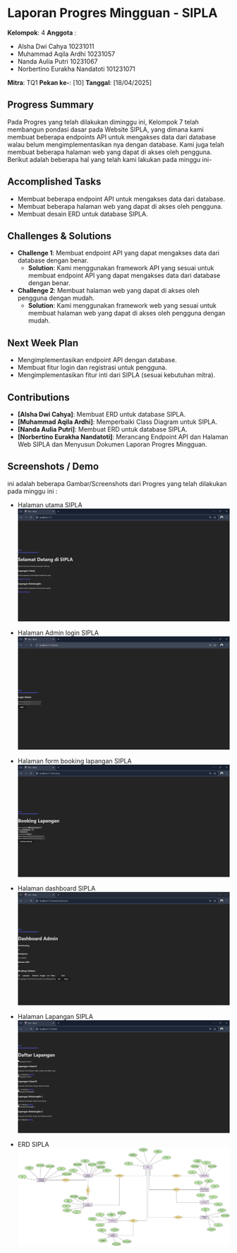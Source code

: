 # Laporan Progres Mingguan - SIPLA
**Kelompok**: 4
**Anggota** : 
- Alsha Dwi Cahya 10231011
- Muhammad Aqila Ardhi 10231057
- Nanda Aulia Putri 10231067
- Norbertino Eurakha Nandatoti 101231071

**Mitra**: TQ1
**Pekan ke-**: [10]
**Tanggal**: [18/04/2025]

## Progress Summary
Pada Progres yang telah dilakukan diminggu ini, Kelompok 7 telah membangun pondasi dasar pada Website SIPLA, yang dimana kami membuat beberapa endpoints API untuk mengakses data dari database walau belum mengimplementasikan nya dengan database. Kami juga telah membuat beberapa halaman web yang dapat di akses oleh pengguna. Berikut adalah beberapa hal yang telah kami lakukan pada minggu ini-

## Accomplished Tasks
- Membuat beberapa endpoint API untuk mengakses data dari database.
- Membuat beberapa halaman web yang dapat di akses oleh pengguna.
- Membuat desain ERD untuk database SIPLA.

## Challenges & Solutions
- **Challenge 1**: Membuat endpoint API yang dapat mengakses data dari database dengan benar.
  - **Solution**: Kami menggunakan framework API yang sesuai untuk membuat endpoint API yang dapat mengakses data dari database dengan benar.
- **Challenge 2**: Membuat halaman web yang dapat di akses oleh pengguna dengan mudah.
  - **Solution**: Kami menggunakan framework web yang sesuai untuk membuat halaman web yang dapat di akses oleh pengguna dengan mudah.

## Next Week Plan
- Mengimplementasikan endpoint API dengan database.
- Membuat fitur login dan registrasi untuk pengguna.
- Mengimplementasikan fitur inti dari SIPLA (sesuai kebutuhan mitra).

## Contributions
- **[Alsha Dwi Cahya]**: Membuat ERD untuk database SIPLA.
- **[Muhammad Aqila Ardhi]**: Memperbaiki Class Diagram untuk SIPLA.
- **[Nanda Aulia Putri]**: Membuat ERD untuk database SIPLA.
- **[Norbertino Eurakha Nandatoti]**: Merancang Endpoint API dan Halaman Web SIPLA dan Menyusun Dokumen Laporan Progres Mingguan.

## Screenshots / Demo

ini adalah beberapa Gambar/Screenshots dari Progres yang telah dilakukan pada minggu ini :
- Halaman utama SIPLA
![Gambar 1: Halaman Utama SIPLA](asset/home.png)

- Halaman Admin login SIPLA
![Gambar 2: Login admin](asset/admin-login.png)

- Halaman form booking lapangan SIPLA
![Gambar 3: Form booking lapangan](asset/booking.png)

- Halaman dashboard SIPLA
![Gambar 4: Dashboard SIPLA](asset/admin-dahsboard.png)

- Halaman Lapangan SIPLA
![Gambar 5: Lapangan SIPLA](asset/lapangan.png)

- ERD SIPLA
![Gambar 6: ERD SIPLA](asset/ERD_SIPLA.jpg)